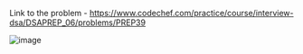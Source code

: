 Link to the problem - https://www.codechef.com/practice/course/interview-dsa/DSAPREP_06/problems/PREP39


![image](https://github.com/Haleshot/Competitive-Programming/assets/57552973/ca5783a7-2282-4d2c-9161-f6d33ae8202c)
